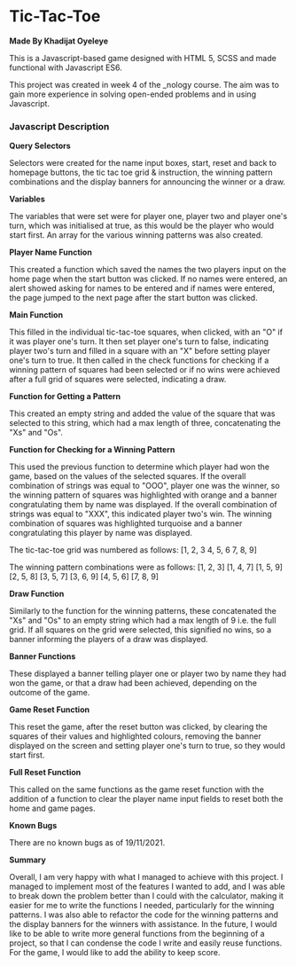 # Tic-Tac-Toe
**Made By Khadijat Oyeleye**

This is a Javascript-based game designed with HTML 5, SCSS and made functional with Javascript ES6.

This project was created in week 4 of the _nology course. The aim was to gain more experience in solving open-ended problems and in using Javascript.

### Javascript Description
**Query Selectors**

Selectors were created for the name input boxes, start, reset and back to homepage buttons, the tic tac toe grid & instruction, the winning pattern combinations and the display banners for announcing the winner or a draw.

**Variables**

The variables that were set were for player one, player two and player one's turn, which was initialised at true, as this would be the player who would start first. An array for the various winning patterns was also created.

**Player Name Function**

This created a function which saved the names the two players input on the home page when the start button was clicked. If no names were entered, an alert showed asking for names to be entered and if names were entered, the page jumped to the next page after the start button was clicked.

**Main Function**

This filled in the individual tic-tac-toe squares, when clicked, with an "O" if it was player one's turn. It then set player one's turn to false, indicating player two's turn and filled in a square with an "X" before setting player one's turn to true. It then called in the check functions for checking if a winning pattern of squares had been selected or if no wins were achieved after a full grid of squares were selected, indicating a draw.

**Function for Getting a Pattern**

This created an empty string and added the value of the square that was selected to this string, which had a max length of three, concatenating the "Xs" and "Os".

**Function for Checking for a Winning Pattern**

This used the previous function to determine which player had won the game, based on the values of the selected squares. If the overall combination of strings was equal to "OOO", player one was the winner, so the winning pattern of squares was highlighted with orange and a banner congratulating them by name was displayed. If the overall combination of strings was equal to "XXX", this indicated player two's win. The winning combination of squares was highlighted turquoise and a banner congratulating this player by name was displayed.

The tic-tac-toe grid was numbered as follows:
[1, 2, 3
4, 5, 6
7, 8, 9]

The winning pattern combinations were as follows:
[1, 2, 3]
[1, 4, 7]
[1, 5, 9]
[2, 5, 8]
[3, 5, 7]
[3, 6, 9]
[4, 5, 6]
[7, 8, 9]

**Draw Function**

Similarly to the function for the winning patterns, these concatenated the "Xs" and "Os" to an empty string which had a max length of 9 i.e. the full grid. If all squares on the grid were selected, this signified no wins, so a banner informing the players of a draw was displayed.

**Banner Functions**

These displayed a banner telling player one or player two by name they had won the game, or that a draw had been achieved, depending on the outcome of the game.

**Game Reset Function**

This reset the game, after the reset button was clicked, by clearing the squares of their values and highlighted colours, removing the banner displayed on the screen and setting player one's turn to true, so they would start first.

**Full Reset Function**

This called on the same functions as the game reset function with the addition of a function to clear the player name input fields to reset both the home and game pages.

**Known Bugs**

There are no known bugs as of 19/11/2021.

**Summary**

Overall, I am very happy with what I managed to achieve with this project. I managed to implement most of the features I wanted to add, and I was able to break down the problem better than I could with the calculator, making it easier for me to write the functions I needed, particularly for the winning patterns. I was also able to refactor the code for the winning patterns and the display banners for the winners with assistance. In the future, I would like to be able to write more general functions from the beginning of a project, so that I can condense the code I write and easily reuse functions. For the game, I would like to add the ability to keep score.